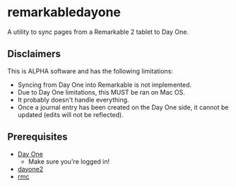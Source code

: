 # remarkabledayone

A utility to sync pages from a Remarkable 2 tablet to Day One.

## Disclaimers

This is ALPHA software and has the following limitations:

* Syncing from Day One into Remarkable is not implemented.
* Due to Day One limitations, this MUST be ran on Mac OS.
* It probably doesn't handle everything.
* Once a journal entry has been created on the Day One side, it cannot
  be updated (edits will not be reflected).

## Prerequisites

* [Day One](https://apps.apple.com/us/app/day-one/id1055511498?mt=12)
  * Make sure you're logged in!
* [dayone2](https://dayoneapp.com/guides/tips-and-tutorials/command-line-interface-cli)
* [rmc](https://github.com/ricklupton/rmc)

